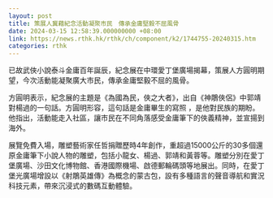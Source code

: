```yaml
---
layout: post
title: 策展人冀藉紀念活動凝聚市民　傳承金庸堅毅不屈風骨
date: 2024-03-15 12:58:39.000000000 +08:00
link: https://news.rthk.hk/rthk/ch/component/k2/1744755-20240315.htm
categories: rthk
---
```


已故武俠小說泰斗金庸百年誕辰，紀念展在中環愛丁堡廣場揭幕，策展人方圓明期望，今次活動能凝聚廣大市民，傳承金庸堅毅不屈的風骨。 

方圓明表示，紀念展的主題是《為國為民，俠之大者》，出自《神鵰俠侶》中郭靖對楊過的一句話。方圓明形容，這句話是金庸畢生的寫照 ，是他對民族的期盼。他指出，活動能走入社區，讓市民在不同角落感受金庸筆下的俠義精神，並宣揚到海外。

展覽免費入場，雕塑藝術家任哲捐贈歷時4年創作，重超過15000公斤的30多個還原金庸筆下小說人物的雕塑，包括小龍女、楊過、郭靖和黃蓉等。雕塑分別在愛丁堡廣場、沙田文化博物館、香港國際機場、啟德郵輪碼頭等地展出。同時，在愛丁堡光廣場增設以《射鵰英雄傳》為概念的蒙古包，設有多種語言的聲音導航和實況科技元素，帶來沉浸式的數碼互動體驗。
